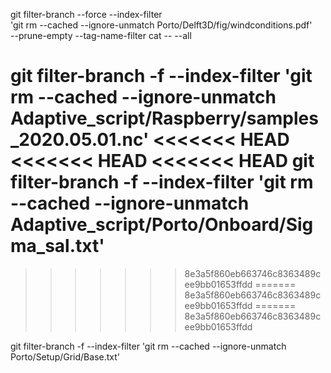 git filter-branch --force --index-filter \
  'git rm --cached --ignore-unmatch Porto/Delft3D/fig/windconditions.pdf' \
  --prune-empty --tag-name-filter cat -- --all

git filter-branch -f --index-filter 'git rm --cached --ignore-unmatch Adaptive_script/Raspberry/samples_2020.05.01.nc'
<<<<<<< HEAD
<<<<<<< HEAD
<<<<<<< HEAD
git filter-branch -f --index-filter 'git rm --cached --ignore-unmatch Adaptive_script/Porto/Onboard/Sigma_sal.txt'
=======
>>>>>>> 8e3a5f860eb663746c8363489cee9bb01653ffdd
=======
>>>>>>> 8e3a5f860eb663746c8363489cee9bb01653ffdd
=======
>>>>>>> 8e3a5f860eb663746c8363489cee9bb01653ffdd

git filter-branch -f --index-filter 'git rm --cached --ignore-unmatch Porto/Setup/Grid/Base.txt'